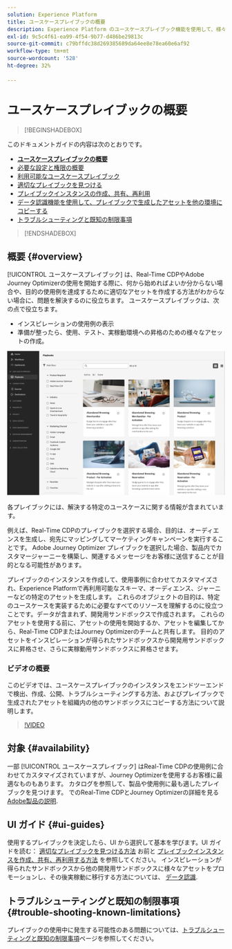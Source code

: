 ```yaml
---
solution: Experience Platform
title: ユースケースプレイブックの概要
description: Experience Platform のユースケースプレイブック機能を使用して、様々なマーケティングユースケースの基本を学ぶ
exl-id: 9c5c4f61-ea99-4f54-9b77-d486be29813c
source-git-commit: c79bffdc38d269385689da64ee8e78ea60e6af92
workflow-type: tm+mt
source-wordcount: '528'
ht-degree: 32%

---
```


# ユースケースプレイブックの概要

>[!BEGINSHADEBOX]

このドキュメントガイドの内容は次のとおりです。

* **[ユースケースプレイブックの概要](#overview)**
* [必要な設定と権限の概要](/help/use-case-playbooks/playbooks/get-started.md)
* [利用可能なユースケースプレイブック](/help/use-case-playbooks/playbooks/playbooks-list.md)
* [適切なプレイブックを見つける](/help/use-case-playbooks/playbooks/discover.md)
* [プレイブックインスタンスの作成、共有、再利用](/help/use-case-playbooks/playbooks/create-share-reuse.md)
* [データ認識機能を使用して、プレイブックで生成したアセットを他の環境にコピーする](/help/use-case-playbooks/playbooks/data-awareness.md)
* [トラブルシューティングと既知の制限事項](troubleshooting.md)

>[!ENDSHADEBOX]

## 概要 {#overview}

[!UICONTROL ユースケースプレイブック] は、Real-Time CDPやAdobe Journey Optimizerの使用を開始する際に、何から始めればよいか分からない場合や、目的の使用例を達成するために適切なアセットを作成する方法がわからない場合に、問題を解決するのに役立ちます。 ユースケースプレイブックは、次の点で役立ちます。

* インスピレーションの使用例の表示
* 準備が整ったら、使用、テスト、実稼動環境への昇格のための様々なアセットの作成。

![すべてのプレイブックを表示](/help/use-case-playbooks/assets/playbooks/overview/playbooks-landing-page.png)

各プレイブックには、解決する特定のユースケースに関する情報が含まれています。

例えば、Real-Time CDPのプレイブックを選択する場合、目的は、オーディエンスを生成し、宛先にマッピングしてマーケティングキャンペーンを実行することです。 Adobe Journey Optimizer プレイブックを選択した場合、製品内でカスタマージャーニーを構築し、関連するメッセージをお客様に送信することが目的となる可能性があります。

プレイブックのインスタンスを作成して、使用事例に合わせてカスタマイズされ、Experience Platformで再利用可能なスキーマ、オーディエンス、ジャーニーなどの特定のアセットを生成します。 これらのオブジェクトの目的は、特定のユースケースを実装するために必要なすべてのリソースを理解するのに役立つことです。データが含まれず、開発用サンドボックスで作成されます。 これらのアセットを使用する前に、アセットの使用を開始するか、アセットを編集してから、Real-Time CDPまたはJourney Optimizerのチームと共有します。 目的のアセットをインスピレーションが得られたサンドボックスから開発用サンドボックスに昇格させ、さらに実稼動用サンドボックスに昇格させます。

### ビデオの概要

このビデオでは、ユースケースプレイブックのインスタンスをエンドツーエンドで検出、作成、公開、トラブルシューティングする方法、およびプレイブックで生成されたアセットを組織内の他のサンドボックスにコピーする方法について説明します。

>[!VIDEO](https://video.tv.adobe.com/v/3427058/?learn=on)

## 対象 {#availability}

一部 [!UICONTROL ユースケースプレイブック] はReal-Time CDPの使用例に合わせてカスタマイズされていますが、Journey Optimizerを使用するお客様に最適なものもあります。 カタログを参照して、製品や使用例に最も適したプレイブックを見つけます。 でのReal-Time CDPとJourney Optimizerの詳細を見る [Adobe製品の説明](https://helpx.adobe.com/jp/legal/product-descriptions.html).

## UI ガイド {#ui-guides}

使用するプレイブックを決定したら、UI から選択して基本を学びます。UI ガイドを読む： [適切なプレイブックを見つける方法](/help/use-case-playbooks/playbooks/discover.md) お前と [プレイブックインスタンスを作成、共有、再利用する方法](/help/use-case-playbooks/playbooks/create-share-reuse.md) を参照してください。 インスピレーションが得られたサンドボックスから他の開発用サンドボックスに様々なアセットをプロモーションし、その後実稼動に移行する方法については、 [データ認識](/help/use-case-playbooks/playbooks/data-awareness.md).

## トラブルシューティングと既知の制限事項 {#trouble-shooting-known-limitations}

プレイブックの使用中に発生する可能性のある問題については、[トラブルシューティングと既知の制限事項](/help/use-case-playbooks/playbooks/troubleshooting.md)ページを参照してください。
